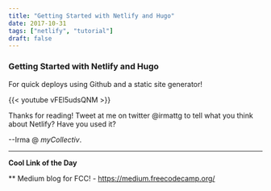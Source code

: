 ```yaml
---
title: "Getting Started with Netlify and Hugo"
date: 2017-10-31
tags: ["netlify", "tutorial"]
draft: false
---
```


### Getting Started with Netlify and Hugo

For quick deploys using Github and a static site generator! 

{{< youtube vFEl5udsQNM >}}  

Thanks for reading! Tweet at me on twitter @irmattg to tell what you think about Netlify? Have you used it?

--Irma @ *myCollectiv*.  


---
**Cool Link of the Day**  

** Medium blog for FCC! - https://medium.freecodecamp.org/
